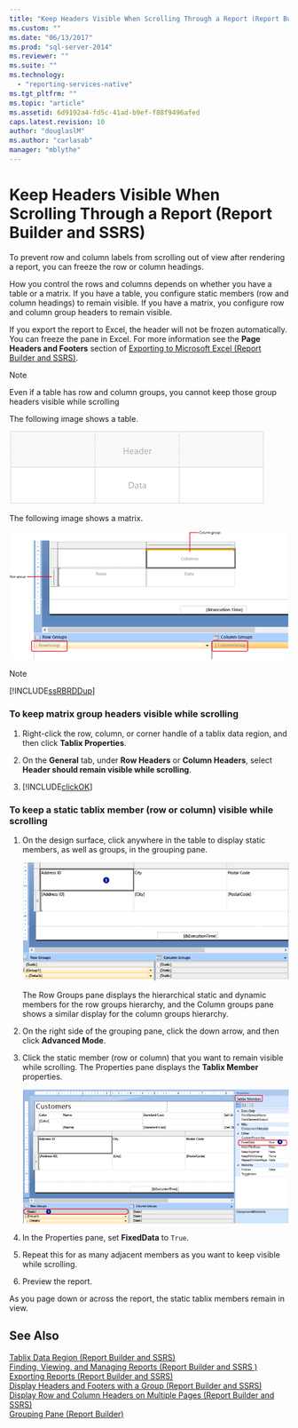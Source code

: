 ```yaml
---
title: "Keep Headers Visible When Scrolling Through a Report (Report Builder and SSRS) | Microsoft Docs"
ms.custom: ""
ms.date: "06/13/2017"
ms.prod: "sql-server-2014"
ms.reviewer: ""
ms.suite: ""
ms.technology: 
  - "reporting-services-native"
ms.tgt_pltfrm: ""
ms.topic: "article"
ms.assetid: 6d9192a4-fd5c-41ad-b9ef-f88f9496afed
caps.latest.revision: 10
author: "douglaslM"
ms.author: "carlasab"
manager: "mblythe"
---
```

# Keep Headers Visible When Scrolling Through a Report (Report Builder and SSRS)
  To prevent row and column labels from scrolling out of view after rendering a report, you can freeze the row or column headings.  
  
 How you control the rows and columns depends on whether you have a table or a matrix. If you have a table, you configure static members (row and column headings) to remain visible. If you have a matrix, you configure row and column group headers to remain visible.  
  
 If you export the report to Excel, the header will not be frozen automatically. You can freeze the pane in Excel. For more information see the **Page Headers and Footers** section of [Exporting to Microsoft Excel &#40;Report Builder and SSRS&#41;](../../2014/reporting-services/exporting-to-microsoft-excel-report-builder-and-ssrs.md).  
  
> [!NOTE]  
>  Even if a table has row and column groups, you cannot keep those group headers visible while scrolling  
  
 The following image shows a table.  
  
 ![Table](../../2014/reporting-services/media/table.png "Table")  
  
 The following image shows a matrix.  
  
 ![Matrix](../../2014/reporting-services/media/matrix.png "Matrix")  
  
> [!NOTE]  
>  [!INCLUDE[ssRBRDDup](../../includes/ssrbrddup-md.md)]  
  
### To keep matrix group headers visible while scrolling  
  
1.  Right-click the row, column, or corner handle of a tablix data region, and then click **Tablix Properties**.  
  
2.  On the **General** tab, under **Row Headers** or **Column Headers**, select **Header should remain visible while scrolling**.  
  
3.  [!INCLUDE[clickOK](../../includes/clickok-md.md)]  
  
### To keep a static tablix member (row or column) visible while scrolling  
  
1.  On the design surface, click anywhere in the table to display static members, as well as groups, in the grouping pane.  
  
     ![Grouping pane](../../2014/reporting-services/media/grouppane-updated.png "Grouping pane")  
  
     The Row Groups pane displays the hierarchical static and dynamic members for the row groups hierarchy, and the Column groups pane shows a similar display for the column groups hierarchy.  
  
2.  On the right side of the grouping pane, click the down arrow, and then click **Advanced Mode**.  
  
3.  Click the static member (row or column) that you want to remain visible while scrolling. The Properties pane displays the **Tablix Member** properties.  
  
     ![Tablix Member properties](../../2014/reporting-services/media/grouppane-tablixmember-updated.png "Tablix Member properties")  
  
4.  In the Properties pane, set **FixedData** to `True`.  
  
5.  Repeat this for as many adjacent members as you want to keep visible while scrolling.  
  
6.  Preview the report.  
  
 As you page down or across the report, the static tablix members remain in view.  
  
## See Also  
 [Tablix Data Region &#40;Report Builder and SSRS&#41;](../../2014/reporting-services/tablix-data-region-report-builder-and-ssrs.md)   
 [Finding, Viewing, and Managing Reports &#40;Report Builder and SSRS &#41;](../../2014/reporting-services/finding-viewing-and-managing-reports-report-builder-and-ssrs.md)   
 [Exporting Reports &#40;Report Builder and SSRS&#41;](../../2014/reporting-services/exporting-reports-report-builder-and-ssrs.md)   
 [Display Headers and Footers with a Group &#40;Report Builder and SSRS&#41;](../../2014/reporting-services/display-headers-and-footers-with-a-group-report-builder-and-ssrs.md)   
 [Display Row and Column Headers on Multiple Pages &#40;Report Builder and SSRS&#41;](../../2014/reporting-services/display-row-and-column-headers-on-multiple-pages-report-builder-and-ssrs.md)   
 [Grouping Pane &#40;Report Builder&#41;](../../2014/reporting-services/grouping-pane-report-builder.md)  
  
  